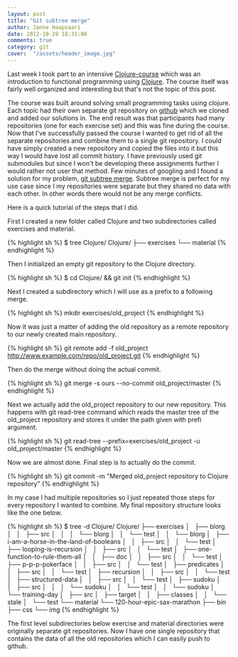 ```yaml
---
layout: post
title: "Git subtree merge"
author: Janne Haapsaari
date: 2012-10-29 18:31:00
comments: true
category: git
cover:  "/assets/header_image.jpg"
---
```


Last week I took part to an intensive
[Clojure-course](http://iloveponies.github.com/) which was an introduction to
functional programming using [Clojure](http://clojure.org/). The course itself
was fairly well organized and interesting but that's not the topic of this
post.

The course was built around solving small programming tasks using clojure.
Each topic had their own separate git repository on
[github](http://www.github.com) which we cloned and added our solutions in.
The end result was that participants had many repositories (one for each
exercise set) and this was fine during the course. Now that I've successfully
passed the course I wanted to get rid of all the separate repositories and
combine them to a single git repository. I could have simply created a new
repository and copied the files into it but this way I would have lost all
commit history. I have previously used git submodules but since I won't be
developing these assignments further I would rather not user that method. Few
minutes of googling and I found a solution for my problem,
[git subtree merge](http://git-scm.com/book/ch6-7.html).
Subtree merge is perfect for my use case since I my repositories were separate
but they shared no data with each other. In other words there would not be any
merge conflicts.

Here is a quick tutorial of the steps that I did.

First I created a new folder called Clojure and two subdirectories called
exercises and material.

{% highlight sh %}
$ tree Clojure/
Clojure/
├── exercises
└── material
{% endhighlight %}

Then I initialized an empty git repository to the Clojure directory.

{% highlight sh %}
$ cd Clojure/ && git init
{% endhighlight %}

Next I created a subdirectory which I will use as a prefix to a following
merge.

{% highlight sh %}
mkdir exercises/old_project
{% endhighlight %}

Now it was just a matter of adding the old repository as a remote repository
to our newly created main repository.

{% highlight sh %}
git remote add -f old_project http://www.example.com/repo/old_project.git
{% endhighlight %}

Then do the merge without doing the actual commit.

{% highlight sh %}
git merge -s ours --no-commit old_project/master
{% endhighlight %}

Next we actually add the old_project repository to our new repository. This
happens with git read-tree command which reads the master tree of the
old_project repository and stores it under the path given with prefi
argument.

{% highlight sh %}
git read-tree --prefix=exercises/old_project -u old_project/master
{% endhighlight %}

Now we are almost done. Final step is to actually do the commit.

{% highlight sh %}
git commit -m "Merged old_project repository to Clojure repository"
{% endhighlight %}

In my case I had multiple repositories so I just repeated those steps for
every repository I wanted to combine. My final repository structure looks like
the one below.

{% highlight sh %}
$ tree -d Clojure/
Clojure/
├── exercises
│   ├── blorg
│   │   ├── src
│   │   │   └── blorg
│   │   └── test
│   │       └── blorg
│   ├── i-am-a-horse-in-the-land-of-booleans
│   │   ├── src
│   │   └── test
│   ├── looping-is-recursion
│   │   ├── src
│   │   └── test
│   ├── one-function-to-rule-them-all
│   │   ├── doc
│   │   ├── src
│   │   └── test
│   ├── p-p-p-pokerface
│   │   ├── src
│   │   └── test
│   ├── predicates
│   │   ├── src
│   │   └── test
│   ├── recursion
│   │   ├── src
│   │   └── test
│   ├── structured-data
│   │   ├── src
│   │   └── test
│   ├── sudoku
│   │   ├── src
│   │   │   └── sudoku
│   │   └── test
│   │       └── sudoku
│   └── training-day
│       ├── src
│       ├── target
│       │   ├── classes
│       │   └── stale
│       └── test
└── material
    └── 120-hour-epic-sax-marathon
            ├── bin
                    ├── css
                            └── img
{% endhighlight %}

The first level subdirectories below exercise and material directories were
originally separate git repositories. Now I have one single repository that
contains the data of all the old repositories which I can easily push to
github.
